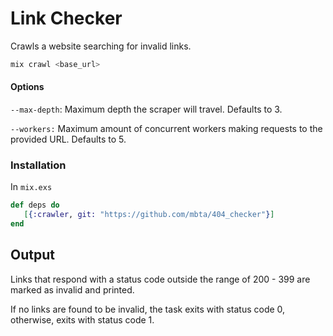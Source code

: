 #  Link Checker
Crawls a website searching for invalid links.

```bash
mix crawl <base_url>
```

#### Options
`--max-depth`: Maximum depth the scraper will travel. Defaults to 3.

`--workers:` Maximum amount of concurrent workers making requests to the provided URL. Defaults to 5.

### Installation
In `mix.exs`
```elixir
def deps do
   [{:crawler, git: "https://github.com/mbta/404_checker"}]
end
```

## Output
Links that respond with a status code outside the range of 200 - 399 are marked as invalid and printed.

If no links are found to be invalid, the task exits with status code 0,
otherwise, exits with status code 1.
